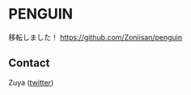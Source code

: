 # PENGUIN
移転しました！
https://github.com/Zoniisan/penguin

## Contact
Zuya ([twitter](https://twitter.com/Zoniichan))
